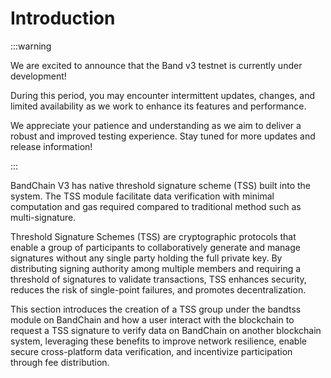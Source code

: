 # Introduction

:::warning

We are excited to announce that the Band v3 testnet is currently under development!

During this period, you may encounter intermittent updates, changes, and limited availability as we work to enhance its features and performance.

We appreciate your patience and understanding as we aim to deliver a robust and improved testing experience. Stay tuned for more updates and release information!

:::

BandChain V3 has native threshold signature scheme (TSS) built into the system. The TSS module facilitate data verification with minimal computation and gas required compared to traditional method such as multi-signature.

Threshold Signature Schemes (TSS) are cryptographic protocols that enable a group of participants to collaboratively generate and manage signatures without any single party holding the full private key. By distributing signing authority among multiple members and requiring a threshold of signatures to validate transactions, TSS enhances security, reduces the risk of single-point failures, and promotes decentralization.

This section introduces the creation of a TSS group under the bandtss module on BandChain and how a user interact with the blockchain to request a TSS signature to verify data on BandChain on another blockchain system, leveraging these benefits to improve network resilience, enable secure cross-platform data verification, and incentivize participation through fee distribution.
